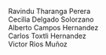 Ravindu Tharanga Perera <br>
Cecilia Delgado Solorzano <br>
Alberto Campos Hernandez <br>
Carlos Toxtli Hernandez <br>
Victor Rios Muñoz <br>
